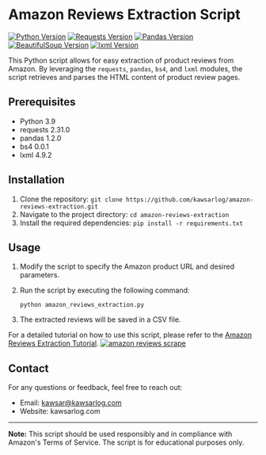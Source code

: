 # Amazon Reviews Extraction Script

[![Python Version](https://img.shields.io/badge/python-3.9-blue)](https://www.python.org/downloads/release/python-390/)
[![Requests Version](https://img.shields.io/badge/requests-2.31.0-brightgreen)](https://pypi.org/project/requests/)
[![Pandas Version](https://img.shields.io/badge/pandas-1.2.0-orange)](https://pypi.org/project/pandas/)
[![BeautifulSoup Version](https://img.shields.io/badge/bs4-0.0.1-lightgrey)](https://pypi.org/project/bs4/)
[![lxml Version](https://img.shields.io/badge/lxml-4.9.2-green)](https://pypi.org/project/lxml/)

This Python script allows for easy extraction of product reviews from Amazon. By leveraging the `requests`, `pandas`, `bs4`, and `lxml` modules, the script retrieves and parses the HTML content of product review pages.

## Prerequisites
- Python 3.9
- requests 2.31.0
- pandas 1.2.0
- bs4 0.0.1
- lxml 4.9.2

## Installation
1. Clone the repository: `git clone https://github.com/kawsarlog/amazon-reviews-extraction.git`
2. Navigate to the project directory: `cd amazon-reviews-extraction`
3. Install the required dependencies: `pip install -r requirements.txt`

## Usage
1. Modify the script to specify the Amazon product URL and desired parameters.
2. Run the script by executing the following command:

   ```
   python amazon_reviews_extraction.py
   ```

3. The extracted reviews will be saved in a CSV file.

For a detailed tutorial on how to use this script, please refer to the [Amazon Reviews Extraction Tutorial](https://www.youtube.com/watch?v=m-3kyQLIXlU).
[![amazon reviews scrape](https://img001.prntscr.com/file/img001/5dJtVNx6T6eoizkcI4n3Dg.png)](https://www.youtube.com/watch?v=m-3kyQLIXlU)

## Contact
For any questions or feedback, feel free to reach out:

- Email: kawsar@kawsarlog.com
- Website: kawsarlog.com

---

**Note:** This script should be used responsibly and in compliance with Amazon's Terms of Service. The script is for educational purposes only.
